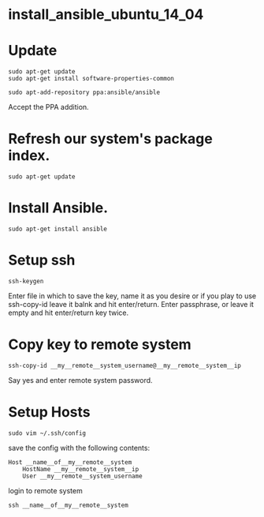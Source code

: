 # install_ansible_ubuntu_14_04

# Update

```
sudo apt-get update
sudo apt-get install software-properties-common
```


```
sudo apt-add-repository ppa:ansible/ansible
```

Accept the PPA addition.

# Refresh our system's package index.

```
sudo apt-get update
```

# Install Ansible.

```
sudo apt-get install ansible
```

# Setup ssh

```
ssh-keygen
```

Enter file in which to save the key, name it as you desire or if you play to use ssh-copy-id leave it balnk and hit enter/return. Enter passphrase, or leave it empty and hit enter/return key twice.

# Copy key to remote system

```
ssh-copy-id __my__remote__system_username@__my__remote__system__ip
```

Say yes and enter remote system password.

# Setup Hosts


```
sudo vim ~/.ssh/config
```

save the config with the following contents:

```
Host __name__of__my__remote__system
    HostName __my__remote__system__ip
    User __my__remote__system_username
```

login to remote system

```
ssh __name__of__my__remote__system
```




